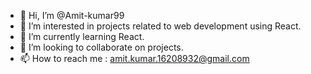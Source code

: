 - 👋 Hi, I’m @Amit-kumar99
- 👀 I’m interested in projects related to web development using React.
- 🌱 I’m currently learning React.
- 💞️ I’m looking to collaborate on projects.
- 📫 How to reach me : amit.kumar.16208932@gmail.com

<!---
Amit-kumar99/Amit-kumar99 is a ✨ special ✨ repository because its `README.md` (this file) appears on your GitHub profile.
You can click the Preview link to take a look at your changes.
--->

